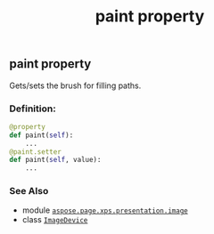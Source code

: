 ﻿---
title: paint property
second_title: Aspose.Page for Python via .NET API References
description: 
type: docs
weight: 580
url: /python-net/aspose.page.xps.presentation.image/imagedevice/paint/
is_root: false
---

## paint property


Gets/sets the brush for filling paths.
### Definition:
```python
@property
def paint(self):
    ...
@paint.setter
def paint(self, value):
    ...
```

### See Also
* module [`aspose.page.xps.presentation.image`](../../)
* class [`ImageDevice`](/page/python-net/aspose.page.xps.presentation.image/imagedevice)
